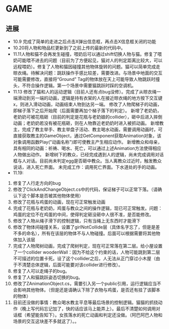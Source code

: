 # GAME

## 进展

- 10.9 完成了简单的走进之后点击X弹出信息框，再点击X信息框关闭的功能
- 10.20将人物和物品栏更新到了之前上传的最新的代码中。
- 11.11人物和猫不会再发生碰撞，喂奶后可以通过shift切换人物与猫。修复了喂奶可能喂不进去的问题（目前为了方便起见，猫对人的判定距离比较大，可以远程喂奶）。修复了人物和猫因碰撞其他物体旋转的问题。猫可以简单完成走晾衣绳。待解决问题：跳跃操作手感比较差，需要改进。与场景中地面的交互可能需要修改，直接将“Ground” Tag的物体放在天上可能导致人物跳跃时撞头，不符合操作逻辑。第一个场景中需要猫跳跃时踩的空调机。
- 11.13 修改了猫和人的运动逻辑（目前人还有点bug没修）。完成了从晾衣绳一端滑动到另一端的动画，逻辑是持有衣架的人在接近晾衣绳的地方按下交互键x，则进入滑动动画，动画结束人物到达另一端。
修改了人物爬梯子的动画，即梯子落下之后开始爬（后面需要再加个梯子落下的判定）。
新增了老奶奶，老奶奶可被花瓶砸（目前的判定是花瓶与老奶娘的collider），砸中后进入摔倒动画；老奶奶若没有被花瓶砸，则在人物靠近老奶奶时进入被抓动画。
新增教主，完成了教主举手、教主举盘子活动、教主喝水动画，需要调用动画时，可直接获取教主的GameObject，通过GetComponent<Animation>获取Animation对象，该对象调用函数Play("动画名称")即可使教主产生相应动作。
新增教众和母亲，具有相同的动画：祈祷、喝水、死亡，可以通过上述Animation方法使得相应人物做出动作。
新增树下的教众，已经完成遇到人的逻辑，尚未完成调用对话框与人对话。目前尚未判定egg是否砸中教众。当人离教众过近时，触发教众说话，进入死亡界面。
未完成工作：调用死亡界面。下水道处的手的动画。
- 11.19:
1. 修复了人行走方向的bug
2. 修改了ClickAndChangeObject.cs中的代码，保证梯子可以正常下落。（请确认下这个脚本是否被其他物体使用）
3. 修改了花瓶与鸡蛋的动画，现在可正常触发动画
4. 完成了花瓶与老奶奶，鸡蛋与教众之间的操作逻辑，现已可正常触发。问题：鸡蛋的定位不在鸡蛋的中间，使得判定砸没砸中人很不准，是否能修改。
5. 修改了人物从绳子滑下的控制逻辑，只有当绳上无东西时才能滑下
6. 修改了物体间碰撞关系，设置了girlNotCollide层（具体名字忘了，但是是差不多的命名），所有在该层的物体不与人物碰撞。后面可以根据需要将其他物体加入该层
7. 完成了人物爬树动画，完成了爬树判定，现在可正常落在第二层。给小屋设置了一个collider woodenWall：因为不给这个约束的话，人物可能跳到第二层不可描述的位置卡死。设了这个collider之后，人无法从正门穿过小木屋（由于不清楚总体逻辑，后面可能要对该collider进行修改）。
8. 修复了人可以走绳子的bug。
9. 修复了人和猫跳跃姿态切换的bug。
10. 修改了ZAnimationObject.cs，需要引入另一个public引用，运行逻辑应当不会影响其他物体。（但是还是请确认下除了衣物与鸡蛋，是否还有挂了该脚本的物体）
11. 目前还没做的事情：教众喝水教主平息等最后场景的控制逻辑。猫猫的抓挠动作（晚上写代码忘记加了，快的话应该马上能弄上）。最后不清楚如何调用对话框（希望能告知下）。女孩落水的死亡动画和判定还没做。（阿巴阿巴人物和场景的交互这块差不多就这了）。。
